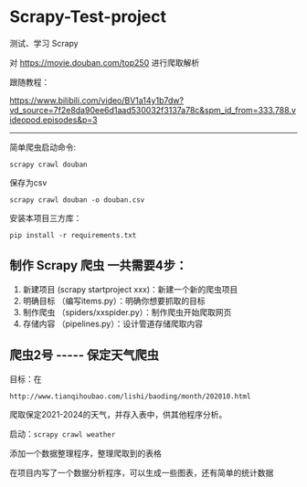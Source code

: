 # Scrapy-Test-project

测试、学习 Scrapy

对 https://movie.douban.com/top250  进行爬取解析

跟随教程：

https://www.bilibili.com/video/BV1a14y1b7dw?vd_source=7f2e8da90ee6d1aad530032f3137a78c&spm_id_from=333.788.videopod.episodes&p=3

---

简单爬虫启动命令:

``scrapy crawl douban ``

保存为csv

``scrapy crawl douban -o douban.csv``

安装本项目三方库：

``pip install -r requirements.txt``

## 制作 Scrapy 爬虫 一共需要4步：

1. 新建项目 (scrapy startproject xxx)：新建一个新的爬虫项目
2. 明确目标 （编写items.py）：明确你想要抓取的目标
3. 制作爬虫 （spiders/xxspider.py）：制作爬虫开始爬取网页
4. 存储内容 （pipelines.py）：设计管道存储爬取内容

## 爬虫2号  -----  保定天气爬虫

目标：在

```
http://www.tianqihoubao.com/lishi/baoding/month/202010.html
```

爬取保定2021-2024的天气，并存入表中，供其他程序分析。

启动：``scrapy crawl weather ``  

添加一个数据整理程序，整理爬取到的表格

在项目内写了一个数据分析程序，可以生成一些图表，还有简单的统计数据
